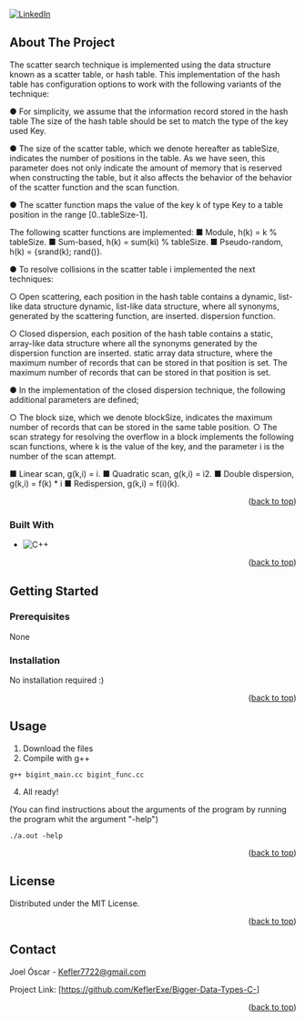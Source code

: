 [![LinkedIn][linkedin-shield]][linkedin-url]



<!-- ABOUT THE PROJECT -->
## About The Project

The scatter search technique is implemented using the data structure known as a scatter table, or hash table. This implementation of the hash table has configuration options to work with the following variants of the technique:

● For simplicity, we assume that the information record stored in the hash table
The size of the hash table should be set to match the type of the key used Key.

● The size of the scatter table, which we denote hereafter as tableSize, indicates the
number of positions in the table. As we have seen, this parameter does not only indicate the
amount of memory that is reserved when constructing the table, but it also affects the behavior of the
behavior of the scatter function and the scan function.

● The scatter function maps the value of the key k of type Key to a table position in the range [0..tableSize-1].  

The following scatter functions are implemented:
■ Module, h(k) = k % tableSize.
■ Sum-based, h(k) = sum(ki) % tableSize.
■ Pseudo-random, h(k) = {srand(k); rand()}.

● To resolve collisions in the scatter table i implemented the next techniques:

○ Open scattering, each position in the hash table contains a dynamic, list-like data structure
dynamic, list-like data structure, where all synonyms, generated by the scattering function, are inserted.
dispersion function.

○ Closed dispersion, each position of the hash table contains a static, array-like data structure where all the synonyms generated by the dispersion function are inserted.
static array data structure, where the maximum number of records that can be stored in that position is set.
The maximum number of records that can be stored in that position is set.

● In the implementation of the closed dispersion technique, the following additional parameters are defined;

○ The block size, which we denote blockSize, indicates the maximum number of records that can be stored in the same table position.
○ The scan strategy for resolving the overflow in a block
implements the following scan functions, where k is the value
of the key, and the parameter i is the number of the scan attempt.

■ Linear scan, g(k,i) = i.
■ Quadratic scan, g(k,i) = i2.
■ Double dispersion, g(k,i) = f(k) * i
■ Redispersion, g(k,i) = f(i)(k).

<p align="right">(<a href="#readme-top">back to top</a>)</p>



### Built With


* ![C++][C++.js]

<p align="right">(<a href="#readme-top">back to top</a>)</p>



<!-- GETTING STARTED -->
## Getting Started

### Prerequisites

None

### Installation

No installation required :)

<p align="right">(<a href="#readme-top">back to top</a>)</p>


<!-- USAGE EXAMPLES -->
## Usage

1. Download the files
2. Compile with g++
```
g++ bigint_main.cc bigint_func.cc
```
4. All ready!

(You can find instructions about the arguments of the program by running the program whit the argument "-help")
```
./a.out -help
```

<p align="right">(<a href="#readme-top">back to top</a>)</p>




<!-- LICENSE -->
## License

Distributed under the MIT License.

<p align="right">(<a href="#readme-top">back to top</a>)</p>



<!-- CONTACT -->
## Contact

Joel Óscar - Kefler7722@gmail.com

Project Link: [https://github.com/KeflerExe/Bigger-Data-Types-C-]

<p align="right">(<a href="#readme-top">back to top</a>)</p>



<!-- MARKDOWN LINKS & IMAGES -->
<!-- https://www.markdownguide.org/basic-syntax/#reference-style-links -->
[contributors-shield]: https://img.shields.io/github/contributors/github_username/repo_name.svg?style=for-the-badge
[contributors-url]: https://github.com/github_username/repo_name/graphs/contributors
[forks-shield]: https://img.shields.io/github/forks/github_username/repo_name.svg?style=for-the-badge
[forks-url]: https://github.com/github_username/repo_name/network/members
[stars-shield]: https://img.shields.io/github/stars/github_username/repo_name.svg?style=for-the-badge
[stars-url]: https://github.com/github_username/repo_name/stargazers
[issues-shield]: https://img.shields.io/github/issues/github_username/repo_name.svg?style=for-the-badge
[issues-url]: https://github.com/github_username/repo_name/issues
[license-shield]: https://img.shields.io/github/license/github_username/repo_name.svg?style=for-the-badge
[license-url]: https://github.com/github_username/repo_name/blob/master/LICENSE.txt
[linkedin-shield]: https://img.shields.io/badge/-LinkedIn-black.svg?style=for-the-badge&logo=linkedin&colorB=555
[linkedin-url]: https://www.linkedin.com/in/joel-%C3%B3scar-mart%C3%ADn-guti%C3%A9rrez-578ab8303
[product-screenshot]: images/screenshot.png
[Next.js]: https://img.shields.io/badge/next.js-000000?style=for-the-badge&logo=nextdotjs&logoColor=white
[Next-url]: https://nextjs.org/
[C++.js]: https://img.shields.io/badge/-C++-blue?logo=cplusplus
[React.js]: https://img.shields.io/badge/React-20232A?style=for-the-badge&logo=react&logoColor=61DAFB
[React-url]: https://reactjs.org/
[Vue.js]: https://img.shields.io/badge/Vue.js-35495E?style=for-the-badge&logo=vuedotjs&logoColor=4FC08D
[Vue-url]: https://vuejs.org/
[Angular.io]: https://img.shields.io/badge/Angular-DD0031?style=for-the-badge&logo=angular&logoColor=white
[Angular-url]: https://angular.io/
[Svelte.dev]: https://img.shields.io/badge/Svelte-4A4A55?style=for-the-badge&logo=svelte&logoColor=FF3E00
[Svelte-url]: https://svelte.dev/
[Laravel.com]: https://img.shields.io/badge/Laravel-FF2D20?style=for-the-badge&logo=laravel&logoColor=white
[Laravel-url]: https://laravel.com
[Bootstrap.com]: https://img.shields.io/badge/Bootstrap-563D7C?style=for-the-badge&logo=bootstrap&logoColor=white
[Bootstrap-url]: https://getbootstrap.com
[JQuery.com]: https://img.shields.io/badge/jQuery-0769AD?style=for-the-badge&logo=jquery&logoColor=white
[JQuery-url]: https://jquery.com 
